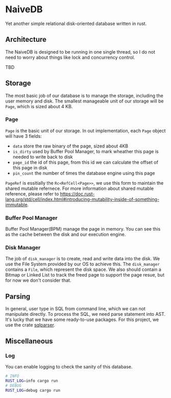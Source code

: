# NaiveDB

Yet another simple relational disk-oriented database written in rust.

## Architecture

The NaiveDB is designed to be running in one single thread, so I do not need to worry about things like lock and concurrency control.

TBD

## Storage

The most basic job of our database is to manage the storage, including the user memory and disk. The smallest manageable unit of our storage will be  `Page`,  which is sized about 4 KB.

### Page

`Page` is the basic unit of our storage. In out implementation, each `Page` object will have 3 fields:

- `data` store the raw binary of the page, sized about 4KB
- `is_dirty` used by Buffer Pool Manager, to mark wheather this page is needed to write back to disk
- `page_id` the id of this page, from this id we can calculate the offset of this page in disk
- `pin_count` the number of times the database engine using this page

`PageRef` is essitially the `Rc<RefCell<Page>>`, we use this form to maintain the shared mutable refernece. For more information about shared mutable reference, please refer to https://doc.rust-lang.org/std/cell/index.html#introducing-mutability-inside-of-something-immutable.

### Buffer Pool Manager

Buffer Pool Manager(BPM) manage the page in memory. You can see this as the cache between the disk and our execution engine.

### Disk Manager

The job of `disk_manager` is to create, read and write data into the disk. We use the File System provided by our OS to achieve this. The `disk_manager` contains a `File`, which represent the disk space. We also should contain a Bitmap or Linked List to track the freed page to support the page resue, but for now we don't consider that.

## Parsing

In general, user type in SQL from command line, which we can not manipulate directly. To process the SQL, we need parse statement into AST. It's lucky that we have some ready-to-use packages. For this project, we use the crate [sqlparser](https://docs.rs/sqlparser/0.12.0/sqlparser/).

## Miscellaneous

### Log

You can enable logging to check the sanity of this database.

```sh
# INFO
RUST_LOG=info cargo run
# DEBUG
RUST_LOG=debug cargo run
```
